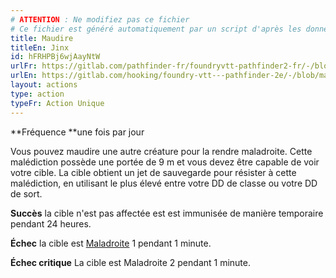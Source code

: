 ```yaml
---
# ATTENTION : Ne modifiez pas ce fichier
# Ce fichier est généré automatiquement par un script d'après les données du module Foundry VTT officiel et de sa traduction
title: Maudire
titleEn: Jinx
id: hFRHPBj6wjAayNtW
urlFr: https://gitlab.com/pathfinder-fr/foundryvtt-pathfinder2-fr/-/blob/master/data/actions/hFRHPBj6wjAayNtW.htm
urlEn: https://gitlab.com/hooking/foundry-vtt---pathfinder-2e/-/blob/master/packs/data/actions.db/jinx.json
layout: actions
type: action
typeFr: Action Unique
---
```

**Fréquence **une fois par jour

Vous pouvez maudire une autre créature pour la rendre maladroite. Cette malédiction possède une portée de 9 m et vous devez être capable de voir votre cible. La cible obtient un jet de sauvegarde pour résister à cette malédiction, en utilisant le plus élevé entre votre DD de classe ou votre DD de sort.

**Succès** la cible n'est pas affectée est est immunisée de manière temporaire pendant 24 heures.

**Échec** la cible est [Maladroite](../conditions/maladroit.md) 1 pendant 1 minute.

**Échec critique** La cible est Maladroite 2 pendant 1 minute.

